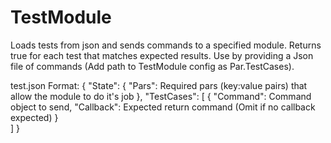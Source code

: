 # TestModule
Loads tests from json and sends commands to a specified module. Returns true for each test that matches expected results.
Use by providing a Json file of commands (Add path to TestModule config as Par.TestCases).

test.json Format:
{
	"State": {
		"Pars": Required pars (key:value pairs) that allow the module to do it's job
	},
    "TestCases": [
        {
            "Command": <Object> Command object to send,
            "Callback": <Object> Expected return command (Omit if no callback expected)
        }    
    ]
}
